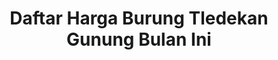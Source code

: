 ---
layout: post
title: "Daftar Harga Burung Tledekan Gunung Bulan Ini"
categories: [Harga Burung]
---